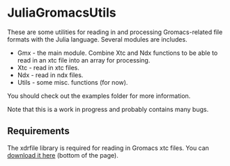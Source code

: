 JuliaGromacsUtils
=================

These are some utilities for reading in and processing Gromacs-related file formats with the
Julia language. Several modules are includes.

*  Gmx - the main module. Combine Xtc and Ndx functions to be able to read in an xtc file into an
   array for processing.
*  Xtc - read in xtc files.
*  Ndx - read in ndx files.
*  Utils - some misc. functions (for now).

You should check out the examples folder for more information.

Note that this is a work in progress and probably contains many bugs. 

Requirements
------------

The xdrfile library is required for reading in Gromacs xtc files. You can
[download it here](http://www.gromacs.org/Downloads) (bottom of the page).
